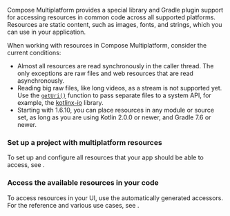 [//]: # (title: Resources overview)

Compose Multiplatform provides a special library and Gradle plugin support for accessing resources in common code
across all supported platforms.
Resources are static content, such as images, fonts, and strings, which you can use in your application.

When working with resources in Compose Multiplatform, consider the current conditions:

* Almost all resources are read synchronously in the caller thread. The only exceptions are raw files
  and web resources that are read asynchronously.
* Reading big raw files, like long videos, as a stream is not supported yet.
  Use the [`getUri()`](compose-multiplatform-resources-usage.md#accessing-multiplatform-resources-from-external-libraries) function to pass separate files to a system API,
  for example, the [kotlinx-io](https://github.com/Kotlin/kotlinx-io) library.
* Starting with 1.6.10, you can place resources in any module or source set,
  as long as you are using Kotlin 2.0.0 or newer, and Gradle 7.6 or newer.

### Set up a project with multiplatform resources

To set up and configure all resources that your app should be able to access, see [](compose-multiplatform-resources-setup.md).

### Access the available resources in your code

To access resources in your UI, use the automatically generated accessors.
For the reference and various use cases, see [](compose-multiplatform-resources-usage.md).
